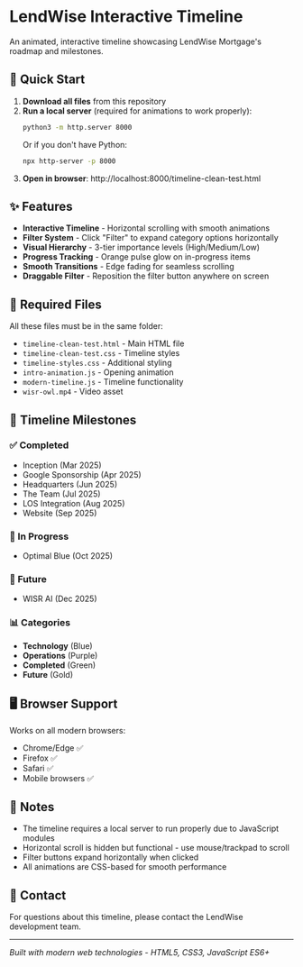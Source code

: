 # LendWise Interactive Timeline

An animated, interactive timeline showcasing LendWise Mortgage's roadmap and milestones.

## 🚀 Quick Start

1. **Download all files** from this repository
2. **Run a local server** (required for animations to work properly):
   ```bash
   python3 -m http.server 8000
   ```
   Or if you don't have Python:
   ```bash
   npx http-server -p 8000
   ```
3. **Open in browser**: http://localhost:8000/timeline-clean-test.html

## ✨ Features

- **Interactive Timeline** - Horizontal scrolling with smooth animations
- **Filter System** - Click "Filter" to expand category options horizontally
- **Visual Hierarchy** - 3-tier importance levels (High/Medium/Low)
- **Progress Tracking** - Orange pulse glow on in-progress items
- **Smooth Transitions** - Edge fading for seamless scrolling
- **Draggable Filter** - Reposition the filter button anywhere on screen

## 📁 Required Files

All these files must be in the same folder:
- `timeline-clean-test.html` - Main HTML file
- `timeline-clean-test.css` - Timeline styles
- `timeline-styles.css` - Additional styling
- `intro-animation.js` - Opening animation
- `modern-timeline.js` - Timeline functionality
- `wisr-owl.mp4` - Video asset

## 🎯 Timeline Milestones

### ✅ Completed
- Inception (Mar 2025)
- Google Sponsorship (Apr 2025)
- Headquarters (Jun 2025)
- The Team (Jul 2025)
- LOS Integration (Aug 2025)
- Website (Sep 2025)

### 🔄 In Progress
- Optimal Blue (Oct 2025)

### 🔮 Future
- WISR AI (Dec 2025)

### 📊 Categories
- **Technology** (Blue)
- **Operations** (Purple)
- **Completed** (Green)
- **Future** (Gold)

## 🖥️ Browser Support

Works on all modern browsers:
- Chrome/Edge ✅
- Firefox ✅
- Safari ✅
- Mobile browsers ✅

## 📝 Notes

- The timeline requires a local server to run properly due to JavaScript modules
- Horizontal scroll is hidden but functional - use mouse/trackpad to scroll
- Filter buttons expand horizontally when clicked
- All animations are CSS-based for smooth performance

## 🤝 Contact

For questions about this timeline, please contact the LendWise development team.

---
*Built with modern web technologies - HTML5, CSS3, JavaScript ES6+*